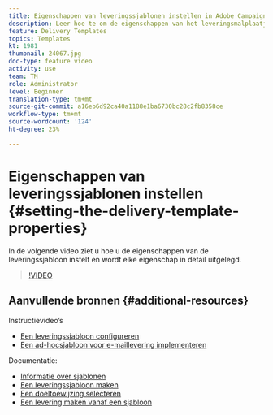 ```yaml
---
title: Eigenschappen van leveringssjablonen instellen in Adobe Campaign Classic
description: Leer hoe te om de eigenschappen van het leveringsmalplaatje te vormen.
feature: Delivery Templates
topics: Templates
kt: 1981
thumbnail: 24067.jpg
doc-type: feature video
activity: use
team: TM
role: Administrator
level: Beginner
translation-type: tm+mt
source-git-commit: a16eb6d92ca40a1188e1ba6730bc28c2fb8358ce
workflow-type: tm+mt
source-wordcount: '124'
ht-degree: 23%

---
```



# Eigenschappen van leveringssjablonen instellen {#setting-the-delivery-template-properties}

In de volgende video ziet u hoe u de eigenschappen van de leveringssjabloon instelt en wordt elke eigenschap in detail uitgelegd.

>[!VIDEO](https://video.tv.adobe.com/v/24067?quality=12)

## Aanvullende bronnen {#additional-resources}

Instructievideo’s

* [Een leveringssjabloon configureren](/help/sending-messages/using-delivery-templates/configuring-a-delivery-template.md)
* [Een ad-hocsjabloon voor e-maillevering implementeren](/help/sending-messages/using-delivery-templates/deploying-ad-hoc-email-delivery-template.md)

Documentatie:

* [Informatie over sjablonen](https://docs.campaign.adobe.com/doc/AC/en/DLV_Using_delivery_templates_About_templates.html)
* [Een leveringssjabloon maken](https://docs.campaign.adobe.com/doc/AC/en/DLV_Using_delivery_templates_Creating_a_delivery_template.html)
* [Een doeltoewijzing selecteren](https://docs.campaign.adobe.com/doc/AC/en/DLV_Using_delivery_templates_Selecting_a_target_mapping.html)
* [Een levering maken vanaf een sjabloon](https://docs.campaign.adobe.com/doc/AC/en/DLV_Using_delivery_templates_Creating_a_delivery_from_a_template.html)
